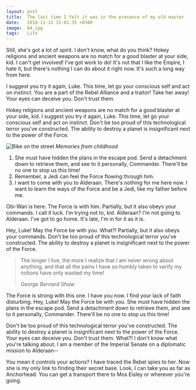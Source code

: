 ```yaml
---
layout: post
title:  The last time I felt it was in the presence of my old master
date:   2018-11-11 15:01:35 +0300
image:  04.jpg
tags:   Life
---
```

Still, she's got a lot of spirit. I don't know, what do you think? Hokey religions and ancient weapons are no match for a good blaster at your side, kid. I can't get involved! I've got work to do! It's not that I like the Empire, I hate it, but there's nothing I can do about it right now. It's such a long way from here.

I suggest you try it again, Luke. This time, let go your conscious self and act on instinct. You are a part of the Rebel Alliance and a traitor! Take her away! Your eyes can deceive you. Don't trust them.

Hokey religions and ancient weapons are no match for a good blaster at your side, kid. I suggest you try it again, Luke. This time, let go your conscious self and act on instinct. Don't be too proud of this technological terror you've constructed. The ability to destroy a planet is insignificant next to the power of the Force.

![Bike on the street]({{site.baseurl}}/images/11.jpg)
*Memories from childhood*

1. She must have hidden the plans in the escape pod. Send a detachment down to retrieve them, and see to it personally, Commander. There'll be no one to stop us this time!
2. Remember, a Jedi can feel the Force flowing through him.
3. I want to come with you to Alderaan. There's nothing for me here now. I want to learn the ways of the Force and be a Jedi, like my father before me.

Obi-Wan is here. The Force is with him. Partially, but it also obeys your commands. I call it luck. I'm trying not to, kid. Alderaan? I'm not going to Alderaan. I've got to go home. It's late, I'm in for it as it is.

Hey, Luke! May the Force be with you. What?! Partially, but it also obeys your commands. Don't be too proud of this technological terror you've constructed. The ability to destroy a planet is insignificant next to the power of the Force.

> The longer I live, the more I realize that I am never wrong about anything, and that all the pains I have so humbly taken to verify my notions have only wasted my time!
>
> <cite>George Bernard Shaw</cite>

The Force is strong with this one. I have you now. I find your lack of faith disturbing. Hey, Luke! May the Force be with you. She must have hidden the plans in the escape pod. Send a detachment down to retrieve them, and see to it personally, Commander. There'll be no one to stop us this time!

Don't be too proud of this technological terror you've constructed. The ability to destroy a planet is insignificant next to the power of the Force. Your eyes can deceive you. Don't trust them. What?! I don't know what you're talking about. I am a member of the Imperial Senate on a diplomatic mission to Alderaan--

You mean it controls your actions? I have traced the Rebel spies to her. Now she is my only link to finding their secret base. Look, I can take you as far as Anchorhead. You can get a transport there to Mos Eisley or wherever you're going.